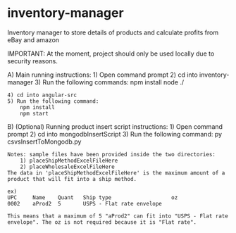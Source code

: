 # inventory-manager
Inventory manager to store details of products and calculate profits from eBay and amazon

IMPORTANT: At the moment, project should only be used locally due to security reasons.

A) Main running instructions:
    1) Open command prompt
    2) cd into inventory-manager
    3) Run the following commands:
        npm install
        node ./

    4) cd into angular-src
    5) Run the following command:
        npm install
        npm start

B) (Optional) Running product insert script instructions:
    1) Open command prompt
    2) cd into mongodbInsertScript
    3) Run the following command:
        py csvsInsertToMongodb.py
    
    Notes: sample files have been provided inside the two directories:
        1) placeShipMethodExcelFileHere
        2) placeWholesaleExcelFileHere
    The data in 'placeShipMethodExcelFileHere' is the maximum amount of a product that will fit into a ship method.
    
    ex) 
    UPC	    Name	Quant	Ship type	                oz
    0002	aProd2	5	    USPS - Flat rate envelope

    This means that a maximum of 5 "aProd2" can fit into "USPS - Flat rate envelope". The oz is not required because it is "Flat rate".